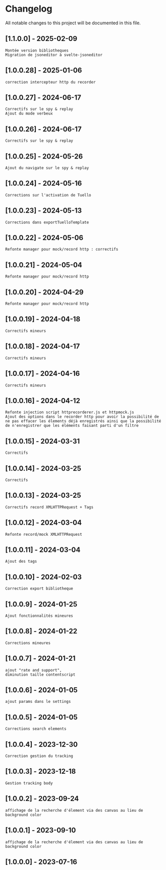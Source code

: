 # Changelog

All notable changes to this project will be documented in this file.
## [1.1.0.0] - 2025-02-09
    Montée version bibliotheques
    Migration de jsoneditor à svelte-jsoneditor
## [1.0.0.28] - 2025-01-06
    correction intercepteur http du recorder
## [1.0.0.27] - 2024-06-17
    Correctifs sur le spy & replay
    Ajout du mode verbeux
## [1.0.0.26] - 2024-06-17
    Correctifs sur le spy & replay
## [1.0.0.25] - 2024-05-26
    Ajout du navigate sur le spy & replay
## [1.0.0.24] - 2024-05-16
    Corrections sur l'activation de Tuello
## [1.0.0.23] - 2024-05-13
    Corrections dans exportTuelloTemplate
## [1.0.0.22] - 2024-05-06
    Refonte manager pour mock/record http : correctifs
## [1.0.0.21] - 2024-05-04
    Refonte manager pour mock/record http
## [1.0.0.20] - 2024-04-29
    Refonte manager pour mock/record http
## [1.0.0.19] - 2024-04-18
    Correctifs mineurs
## [1.0.0.18] - 2024-04-17
    Correctifs mineurs
## [1.0.0.17] - 2024-04-16
    Correctifs mineurs
## [1.0.0.16] - 2024-04-12
    Refonte injection script httprecorderer.js et httpmock.js
    Ajout des options dans le recorder http pour avoir la possibilité de ne pas effacer les élements déjà enregistrés ainsi que la possibilité de n'enregistrer que les éléments faisant parti d'un filtre
## [1.0.0.15] - 2024-03-31
    Correctifs 
## [1.0.0.14] - 2024-03-25
    Correctifs 
## [1.0.0.13] - 2024-03-25
    Correctifs record XMLHTTPRequest + Tags
## [1.0.0.12] - 2024-03-04
    Refonte record/mock XMLHTTPRequest
## [1.0.0.11] - 2024-03-04
    Ajout des tags
## [1.0.0.10] - 2024-02-03
    Correction export bibliotheque
## [1.0.0.9] - 2024-01-25
    Ajout fonctionnalités mineures
## [1.0.0.8] - 2024-01-22
    Corrections mineures
## [1.0.0.7] - 2024-01-21
    ajout "rate and support"‚
    diminution taille contentscript
## [1.0.0.6] - 2024-01-05
    ajout params dans le settings
## [1.0.0.5] - 2024-01-05
    Corrections search elements

## [1.0.0.4] - 2023-12-30
    Correction gestion du tracking

## [1.0.0.3] - 2023-12-18
    Gestion tracking body 

## [1.0.0.2] - 2023-09-24
    affichage de la recherche d'élement via des canvas au lieu de background color

## [1.0.0.1] - 2023-09-10
    affichage de la recherche d'élement via des canvas au lieu de background color

## [1.0.0.0] - 2023-07-16